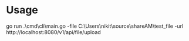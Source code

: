 # Usage

go run .\cmd\cli\main.go -file C:\Users\nikit\source\shareAM\test_file -url http://localhost:8080/v1/api/file/upload
